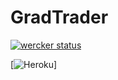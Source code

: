 # GradTrader

[![wercker status](https://app.wercker.com/status/85950d5798f07cf8d9a210f630d04f94/m "wercker status")](https://app.wercker.com/project/bykey/85950d5798f07cf8d9a210f630d04f94)

[![Heroku](https://heroku-badge.herokuapp.com/?app=grad-trader)]
